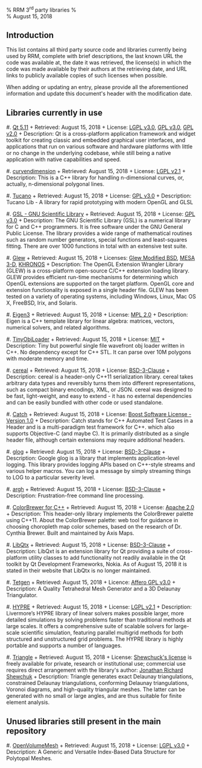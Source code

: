 % RRM $3^{\text{rd}}$ party libraries
%  
% August 15, 2018


## Introduction 

This list contains all third party source code and libraries currently being
used by RRM, complete with brief descriptions, the last known URL the code was
available at, the date it was retrieved, the license(s) in which the code was
made available by their authors at the retrieving date, and URL links to
publicly available copies of such licenses when possible.  

When adding or updating an entry, please provide all the aforementioned
information and update this document's header with the modification date.  


## Libraries currently in use

#. [Qt 5.11](https://www.qt.io/)
    + Retrieved: August 15, 2018
    + License: [LGPL v3.0], [GPL v3.0], [GPL v2.0]
    + Description: Qt is a cross-platform application framework and widget
      toolkit for creating classic and embedded graphical user interfaces, and
      applications that run on various software and hardware platforms with
      little or no change in the underlying codebase, while still being a
      native application with native capabilities and speed.

#. [curvendimension](https://github.com/esperanc/curvendimension)
    + Retrieved: August 15, 2018
    + License: [LGPL v2.1]
    + Description: This is a C++ library for handling n-dimensional curves, or,
      actually, n-dimensional polygonal lines.

#. [Tucano](https://github.com/LCG-UFRJ/tucano)
    + Retrieved: August 15, 2018
    + License: [GPL v3.0]
    + Description: Tucano Lib - A library for rapid prototyping with modern
      OpenGL and GLSL

#. [GSL - GNU Scientific Library](https://www.gnu.org/software/gsl/)
    + Retrieved: August 15, 2018
    + License: [GPL v3.0]
    + Description: The GNU Scientific Library (GSL) is a numerical library for
      C and C++ programmers. It is free software under the GNU General Public
      License.  The library provides a wide range of mathematical routines such
      as random number generators, special functions and least-squares fitting.
      There are over 1000 functions in total with an extensive test suite.

#. [Glew](http://glew.sourceforge.net/glew.txt)
    + Retrieved: August 15, 2018
    + Licenses: [Glew Modified BSD], [MESA 3-D], [KHRONOS]
    + Description: The OpenGL Extension Wrangler Library (GLEW) is a
      cross-platform open-source C/C++ extension loading library. GLEW provides
      efficient run-time mechanisms for determining which OpenGL extensions are
      supported on the target platform. OpenGL core and extension functionality
      is exposed in a single header file. GLEW has been tested on a variety of
      operating systems, including Windows, Linux, Mac OS X, FreeBSD, Irix, and
      Solaris.

#. [Eigen3](http://eigen.tuxfamily.org/index.php?title=Main_Page)
    + Retrieved: August 15, 2018
    + License: [MPL 2.0]
    + Description: Eigen is a C++ template library for linear algebra:
      matrices, vectors, numerical solvers, and related algorithms.

#. [TinyObjLoader](https://github.com/syoyo/tinyobjloader)
    + Retrieved: August 15, 2018
    + License: [MIT]
    + Description: Tiny but powerful single file wavefront obj loader written
      in C++. No dependency except for C++ STL. It can parse over 10M polygons
      with moderate memory and time.

#. [cereal](https://github.com/USCiLab/cereal) 
    + Retrieved: August 15, 2018
    + License: [BSD-3-Clause]
    + Description: cereal is a header-only C++11 serialization library. cereal
      takes arbitrary data types and reversibly turns them into different
      representations, such as compact binary encodings, XML, or JSON. cereal
      was designed to be fast, light-weight, and easy to extend - it has no
      external dependencies and can be easily bundled with other code or used
      standalone.

#. [Catch](https://github.com/catchorg/Catch2)
    + Retrieved: August 15, 2018
    + License: [Boost Software License - Version 1.0]
    + Description: Catch stands for C++ Automated Test Cases in a Header and is
      a multi-paradigm test framework for C++. which also supports Objective-C
      (and maybe C). It is primarily distributed as a single header file,
      although certain extensions may require additional headers.

#. [glog](https://github.com/google/glog)
    + Retrieved: August 15, 2018
    + License: [BSD-3-Clause]
    + Description: Google glog is a library that implements application-level
      logging.  This library provides logging APIs based on C++-style streams
      and various helper macros.  You can log a message by simply streaming
      things to LOG to a particular severity level.

#. [argh](https://github.com/adishavit/argh)
    + Retrieved: August 15, 2018
    + License: [BSD-3-Clause]
    + Description: Frustration-free command line processing.

#. [ColorBrewer for C++](https://github.com/schulzch/colorbrewercpp)
    + Retrieved: August 15, 2018
    + License: [Apache 2.0]
    + Description: This header-only library implements the ColorBrewer palette
      using C++11.  About the ColorBrewer palette: web tool for guidance in
      choosing choropleth map color schemes, based on the research of Dr.
      Cynthia Brewer. Built and maintained by Axis Maps.

#. [LibQtx](https://bitbucket.org/libqxt/libqxt/overview)
    + Retrieved: August 15, 2018
    + License: [BSD-3-Clause]
    + Description: LibQxt is an extension library for Qt providing a suite of
      cross-platform utility classes to add functionality not readily available
      in the Qt toolkit by Qt Development Frameworks, Nokia. As of August 15,
      2018 it is stated in their website that LibQtx is no longer maintained.  

#. [Tetgen](http://wias-berlin.de/software/index.jsp?id=TetGen&lang=1)
    + Retrieved: August 15, 2018
    + Licence: [Affero GPL v3.0]
    + Description: A Quality Tetrahedral Mesh Generator and a 3D Delaunay
      Triangulator.

#. [HYPRE](https://computation.llnl.gov/projects/hypre-scalable-linear-solvers-multigrid-methods)
    + Retrieved: August 15, 2018
    + License: [LGPL v2.1]
    + Description: Livermore’s HYPRE library of linear solvers makes possible
      larger, more detailed simulations by solving problems faster than
      traditional methods at large scales. It offers a comprehensive suite of
      scalable solvers for large-scale scientific simulation, featuring
      parallel multigrid methods for both structured and unstructured grid
      problems. The HYPRE library is highly portable and supports a number of
      languages.

#. [Triangle](https://www.cs.cmu.edu/~quake/triangle.html)
    + Retrieved: August 15, 2018
    + License: [Shewchuck's license] is freely available for private, research or
      institutional use; commercial use requires direct arrangement with
      the library's author: [Jonathan Richard Shewchuk](jrs@cs.berkeley.edu)
    + Description: Triangle generates exact Delaunay triangulations,
      constrained Delaunay triangulations, conforming Delaunay triangulations,
      Voronoi diagrams, and high-quality triangular meshes. The latter can be
      generated with no small or large angles, and are thus suitable for finite
      element analysis. 


## Unused libraries still present in the main repository

#. [OpenVolumeMesh](https://www.openvolumemesh.org)
    + Retrieved: August 15, 2018
    + License: [LGPL v3.0]
    + Description: A Generic and Versatile Index-Based Data Structure for
      Polytopal Meshes.


[LGPL v2.1]: https://www.gnu.org/licenses/old-licenses/lgpl-2.1.en.html
[LGPL v3.0]: https://www.gnu.org/licenses/lgpl-3.0.en.html 
[GPL v2.0]: https://www.gnu.org/licenses/old-licenses/gpl-2.0.en.html
[GPL v3.0]: https://www.gnu.org/licenses/gpl.html
[Affero GPL v3.0]: https://www.gnu.org/licenses/agpl-3.0.en.html
[Apache 2.0]: https://www.apache.org/licenses/LICENSE-2.0
[Boost Software License - Version 1.0]: https://www.boost.org/LICENSE_1_0.txt
[BSD-3-Clause]: https://opensource.org/licenses/BSD-3-Clause
[MIT]: https://opensource.org/licenses/MIT
[MPL 2.0]: https://www.mozilla.org/en-US/MPL/2.0/
[Glew Modified BSD]: http://glew.sourceforge.net/glew.txt
[MESA 3-D]: http://glew.sourceforge.net/mesa.txt
[KHRONOS]: http://glew.sourceforge.net/khronos.txt
[Shewchuck's license]: https://www.cs.cmu.edu/~quake/triangle.html

